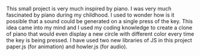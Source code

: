 This small project is very much inspired by piano. I was very much fascinated by piano during my childhood. I used to wonder how is it possible that a sound could be generated on a single press of the key. 
This idea came into my mind and I used my coding knowledge to create a clone of piano that would even display a new circle with different color every time the key is being pressed. 
I have used two new libraries of JS in this project paper.js (for animation) and howler.js (for audio).
